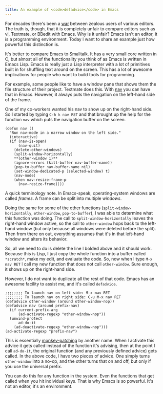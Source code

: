 ```yaml
---
title: An example of <code>defadvice</code> in Emacs
---
```

For decades there's been a [war][1] between zealous users of various editors.
The truth is, though, that it is completely unfair to compare editors such as
vi, Textmate, or BBedit with Emacs. Why is it unfair? Emacs isn't an editor,
it is a programming environment. Today I want to share an example just how
powerful this distinction is.

It's better to compare Emacs to Smalltalk. It has a very small core written in
C, but almost all of the functionality you think of as Emacs is written in
Emacs Lisp. Emacs is really just a Lisp interpreter with a lot of primitives
built in for shuffling text around on the screen. This has a lot of awesome
implications for people who want to build tools for programming.

For example, some people like to have a window pane that shows them the file
structure of their project. Textmate does this. With [nav][2] you can have
that in Emacs. However, it always puts the navigation on the left-hand side of
the frame.

One of my co-workers wanted his nav to show up on the right-hand side. So I
started by typing `C-h k nav RET` and that brought up the help for the
function `nav` which puts the navigation buffer on the screen.

~~~~ {.code}
(defun nav ()
  "Run nav-mode in a narrow window on the left side."
  (interactive)
  (if (nav-is-open)
      (nav-quit)
    (delete-other-windows)
    (split-window-horizontally)
    **(other-window 1)**
    (ignore-errors (kill-buffer nav-buffer-name))
    (pop-to-buffer nav-buffer-name nil)
    (set-window-dedicated-p (selected-window) t)
    (nav-mode)
    (when nav-resize-frame-p
      (nav-resize-frame))))
~~~~

A quick terminology note. In Emacs-speak, operating-system windows are called
_frames_. A frame can be split into multiple _windows_.

Doing the same for some of the other functions (`split-window-horizontally`,
`other-window`, `pop-to-buffer`), I was able to determine what this function
was doing. The call to `split-window-horizontally` leaves the right-hand
window active, so the call to `other-window` hops back to the left-hand window
(but only because all windows were deleted before the split). Then from there
on out, everything assumes that it's in that left-hand window and alters its
behavior.

So, all we need to do is delete the line I bolded above and it should work.
Because this is Lisp, I just copy the whole function into a buffer called
`*scratch*`, make my edit, and evaluate the code. So, now when I type `M-x nav
RET` I call my new function that does not call `other-window`. Sure enough, it
shows up on the right-hand side.

However, I do not want to duplicate all the rest of that code. Emacs has an
awesome facility to assist me, and it's called `defadvice`.

~~~~ {.code}
;;;;;;;; To launch nav on left side: M-x nav RET
;;;;;;;; To launch nav on right side: C-u M-x nav RET
(defadvice other-window (around other-window-nop))
(defadvice nav (around prefix-nav)
  (if current-prefix-arg
      (ad-activate-regexp "other-window-nop"))
  (unwind-protect
      ad-do-it
    (ad-deactivate-regexp "other-window-nop")))
(ad-activate-regexp "prefix-nav")
~~~~

This is essentially [monkey-patching][3] by another name. When I activate this
advice it gets called instead of the function it's advising, then at the point
I call `ad-do-it`, the original function (and any previously defined advice)
gets called. In the above code, I have two pieces of advice. One simply turns
`other-window` into a no-op, and the other turns that on and off, but only if
you use the universal prefix.

You can do this for any function in the system. Even the functions that get
called when you hit individual keys. That is why Emacs is so powerful. It's
not an editor, it's an environment.

   [1]: http://en.wikipedia.org/wiki/Editor_war

   [2]: http://code.google.com/p/emacs-nav/

   [3]: http://en.wikipedia.org/wiki/Monkey_patch

